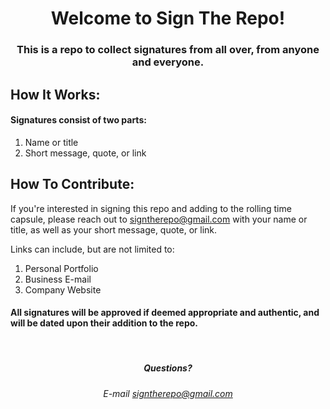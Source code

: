 <h1 align="center">Welcome to Sign The Repo!</h1>

<h3 align="center">This is a repo to collect signatures from all over, from anyone and everyone.</h3>

<h2>How It Works:</h2>

<h4>Signatures consist of two parts:</h4>

<ol>
  <li>Name or title</li>
  <li>Short message, quote, or link</li>
</ol>

<h2>How To Contribute:</h2>

<p>
If you're interested in signing this repo and adding to the rolling time capsule, please reach out to <a href="mailto:signtherepo@gmail.com?subject=Signature%20Request">signtherepo@gmail.com</a>
with your name or title, as well as your short message, quote, or link.
</p>

<p>Links can include, but are not limited to: 
  <ol>
    <li>Personal Portfolio</li>
    <li>Business E-mail</li>
    <li>Company Website</li>
  </ol>
</p>

<h4>All signatures will be approved if deemed appropriate and authentic, and will be dated upon their addition to the repo.</h4>

<br/>

<h5 align="center">Questions?</h5>
<h6 align="center">
  E-mail <a href="mailto:signtherepo@gmail.com?subject=Question">signtherepo@gmail.com</a>
</h6>
